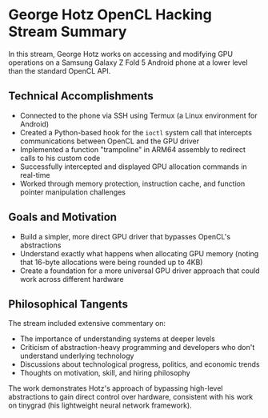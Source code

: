 # George Hotz OpenCL Hacking Stream Summary

In this stream, George Hotz works on accessing and modifying GPU operations on a Samsung Galaxy Z Fold 5 Android phone at a lower level than the standard OpenCL API.

## Technical Accomplishments

- Connected to the phone via SSH using Termux (a Linux environment for Android)
- Created a Python-based hook for the `ioctl` system call that intercepts communications between OpenCL and the GPU driver
- Implemented a function "trampoline" in ARM64 assembly to redirect calls to his custom code
- Successfully intercepted and displayed GPU allocation commands in real-time
- Worked through memory protection, instruction cache, and function pointer manipulation challenges

## Goals and Motivation

- Build a simpler, more direct GPU driver that bypasses OpenCL's abstractions
- Understand exactly what happens when allocating GPU memory (noting that 16-byte allocations were being rounded up to 4KB)
- Create a foundation for a more universal GPU driver approach that could work across different hardware

## Philosophical Tangents

The stream included extensive commentary on:
- The importance of understanding systems at deeper levels
- Criticism of abstraction-heavy programming and developers who don't understand underlying technology
- Discussions about technological progress, politics, and economic trends
- Thoughts on motivation, skill, and hiring philosophy

The work demonstrates Hotz's approach of bypassing high-level abstractions to gain direct control over hardware, consistent with his work on tinygrad (his lightweight neural network framework).